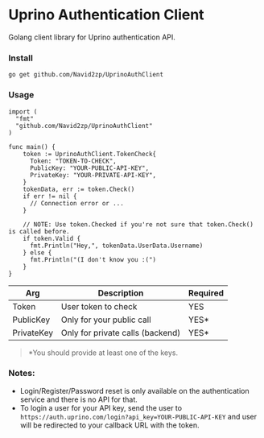 # Uprino Authentication Client
Golang client library for Uprino authentication API.

### Install
```
go get github.com/Navid2zp/UprinoAuthClient
```

### Usage

```
import (
  "fmt"
  "github.com/Navid2zp/UprinoAuthClient"
)

func main() {
    token := UprinoAuthClient.TokenCheck{
      Token: "TOKEN-TO-CHECK",
      PublicKey: "YOUR-PUBLIC-API-KEY",
      PrivateKey: "YOUR-PRIVATE-API-KEY",
    }
    tokenData, err := token.Check()
    if err != nil {
      // Connection error or ...
    }
    
    // NOTE: Use token.Checked if you're not sure that token.Check() is called before.
    if token.Valid {
      fmt.Println("Hey,", tokenData.UserData.Username)
    } else {
      fmt.Println("(I don't know you :(")
    }
}
```

|      Arg      |          Description           |           Required         |
|---------------|--------------------------------|----------------------------|
|Token          |User token to check             |             YES            |
|PublicKey      |Only for your public call       |             YES*           |
|PrivateKey     |Only for private calls (backend)|             YES*           |

> *You should provide at least one of the keys.

### Notes:
- Login/Register/Password reset is only available on the authentication service and there is no API for that.
- To login a user for your API key, send the user to `https://auth.uprino.com/login?api_key=YOUR-PUBLIC-API-KEY` and user will be redirected to your callback URL with the token.
